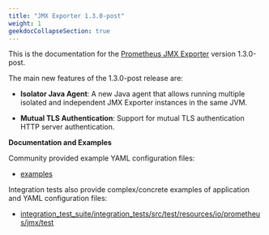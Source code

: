 ```yaml
---
title: "JMX Exporter 1.3.0-post"
weight: 1
geekdocCollapseSection: true
---
```


This is the documentation for the [Prometheus JMX Exporter](https://github.com/prometheus/jmx_exporter) version 1.3.0-post.

The main new features of the 1.3.0-post release are:

* **Isolator Java Agent**: A new Java agent that allows running multiple isolated and independent JMX Exporter instances in the same JVM.


* **Mutual TLS Authentication**: Support for mutual TLS authentication HTTP server authentication.


**Documentation and Examples**

Community provided example YAML configuration files:

- [examples](https://github.com/prometheus/jmx_exporter/tree/main/examples)

Integration tests also  provide complex/concrete examples of application and YAML configuration files:

- [integration_test_suite/integration_tests/src/test/resources/io/prometheus/jmx/test](https://github.com/prometheus/jmx_exporter/tree/main/integration_test_suite/integration_tests/src/test/resources/io/prometheus/jmx/test)
